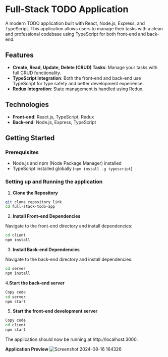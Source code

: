 # Full-Stack TODO Application

A modern TODO application built with React, Node.js, Express, and TypeScript. This application allows users to manage their tasks with a clean and professional codebase using TypeScript for both front-end and back-end.

## Features

- **Create, Read, Update, Delete (CRUD) Tasks**: Manage your tasks with full CRUD functionality.
- **TypeScript Integration**: Both the front-end and back-end use TypeScript for type safety and better development experience.
- **Redux Integration**: State management is handled using Redux.

## Technologies

- **Front-end**: React.js, TypeScript, Redux
- **Back-end**: Node.js, Express, TypeScript

## Getting Started

### Prerequisites

- Node.js and npm (Node Package Manager) installed
- TypeScript installed globally (`npm install -g typescript`)

### Setting up and Running the application 

1. **Clone the Repository**

```bash
git clone repository link
cd full-stack-todo-app
```
2. **Install Front-end Dependencies**

Navigate to the front-end directory and install dependencies:

```bash
cd client
npm install
```
3. **Install Back-end Dependencies**

Navigate to the back-end directory and install dependencies:

```bash
cd server
npm install
```

4.**Start the back-end server**

```bash
Copy code
cd server
npm start
```
5. **Start the front-end development server**

```bash
Copy code
cd client
npm start
```
The application should now be running at http://localhost:3000.

**Application Preview**
![Screenshot 2024-08-16 164326](https://github.com/user-attachments/assets/4104c6da-f722-44da-88eb-33db3d80c04f)
